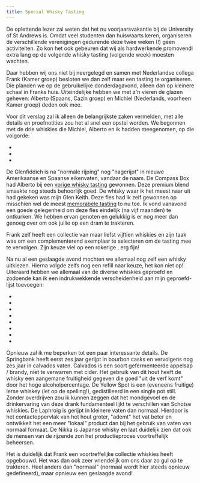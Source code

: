 ```yaml
---
title: Special Whisky Tasting
---
```

[1]: https://www.masterofmalt.com/whiskies/scotch-whisky/single-malt-whisky/glenfiddich/rich-oak-whisky/
[2]: https://www.masterofmalt.com/whiskies/compass-box/compass-box-great-king-street-glasgow-blend-whisky/
[3]: https://www.masterofmalt.com/whiskies/glen-keith/glen-keith-19-year-old-1995-cask-strength-edition-chivas-brothers-whisky/
[4]: ?ai1ec_event=whisky-tasting-12
[5]: ?ai1ec_event=whisky-tasting-9
[6]: https://www.thewhiskyexchange.com/P-19612.aspx
[7]: https://www.masterofmalt.com/whiskies/old-pulteney-17-year-old-whisky/
[8]: https://www.masterofmalt.com/whiskies/springbank/springbank-12-year-old-calvados-wood-finish-whisky/
[9]: https://www.masterofmalt.com/whiskies/yellow-spot/yellow-spot-12-year-old-whiskey/
[10]: https://www.masterofmalt.com/whiskies/bowmore/bowmore-gold-reef-1l-whisky/
[11]: http://www.worldofwhiskies.com/index.php/component/virtuemart/scottish/talisker-dark-storm-detail?Itemid=0
[12]: https://www.masterofmalt.com/whiskies/knockdhu/ancnoc-18-year-old-whisky/
[13]: http://drankdozijn.nl/artikel/fles-laphroaig-quarter-cask-70cl
[14]: http://www.bestshotwhiskyreviews.com/2014/02/nikka-12-years-pure-malt-review.html

De oplettende lezer zal weten dat het nu voorjaarsvakantie bij de University of St Andrews is. Omdat veel studenten dan huiswaarts keren, organiseren de verschillende verenigingen gedurende deze twee weken (!) geen activiteiten. Zo kon het ook gebeuren dat wij als hardwerkende promovendi extra lang op de volgende whisky tasting (volgende week) moesten wachten.

Daar hebben wij ons niet bij neergelegd en samen met Nederlandse collega Frank (Kamer groep) besloten we dan zelf maar een tasting te organiseren. Die planden we op de gebruikelijke donderdagavond, alleen dan op kleinere schaal in Franks huis. Uiteindelijke hebben we met z'n vieren de glazen geheven: Alberto (Spaans, Cazin groep) en Michiel (Nederlands, voorheen Kamer groep) deden ook mee.

Voor dit verslag zal ik alleen de belangrijkste zaken vermelden, met alle details en proefnotities zou het al snel een opstel worden. We begonnen met de drie whiskies die Michiel, Alberto en ik hadden meegenomen, op die volgorde:

  * 
  * 
  * 

De Glenfiddich is na "normale rijping" nog "nagerijpt" in nieuwe Amerikaanse en Spaanse eikenvaten, vandaar de naam. De Compass Box had Alberto bij een [vorige whisky tasting][4] gewonnen. Deze premium blend smaakte nog steeds behoorlijk goed. De whisky waar ik het meest naar uit had gekeken was mijn Glen Keith. Deze fles had ik zelf gewonnen op misschien wel de meest [memorabele tasting][5] to nu toe. Ik vond vanavond een goede gelegenheid om deze fles eindelijk (na vijf maanden) te ontkurken. We hebben ervan genoten en gelukkig is er nog meer dan genoeg over om ook jullie op een dram te trakteren.

Frank zelf heeft een collectie van maar liefst vijftien whiskies en zijn taak was om een complementerend exemplaar te selecteren om de tasting mee te vervolgen. Zijn keuze viel op een rokerige , erg fijn!

Na nu al een geslaagde avond mochten we allemaal nog zelf een whisky uitkiezen. Hierna volgde zelfs nog een refill naar keuze, het kon niet op! Uiteraard hebben we allemaal van de diverse whiskies geproefd en zodoende kan ik een indrukwekkende verscheidenheid aan mijn geproefd-lijst toevoegen:

  * 
  * 
  * 
  * 
  * 
  * 
  * 
  * 

Opnieuw zal ik me beperken tot een paar interessante details. De Springbank heeft eerst zes jaar gerijpt in bourbon casks en vervolgens nog zes jaar in calvados vaten. Calvados is een soort gefermenteerde appelsap / brandy, niet te verwarren met cider. Het gebruik van dit hout heeft de whisky een aangemane fruitigheid gegeven die goed "uit de verf komt" door het hoge alcoholpercentage. De Yellow Spot is een (eveneens fruitige) Ierse whiskey (let op de spelling!), gedistilleerd in een single pot still. Zonder overdrijven zou ik kunnen zeggen dat het mondgevoel en de drinkervaring van deze drank fundamenteel lijkt te verschillen van Schotse whiskies. De Laphroig is gerijpt in kleinere vaten dan normaal. Hierdoor is het contactoppervlak van het hout groter, "ademt" het vat beter en ontwikkelt het een meer "lokaal" product dan bij het gebruik van vaten van normaal formaat. De Nikka is Japanse whisky en laat duidelijk zien dat ook de mensen van de rijzende zon het productieproces voortreffelijk beheersen.

Het is duidelijk dat Frank een voortreffelijke collectie whiskies heeft opgebouwd. Het was dan ook zeer vriendelijk om ons daar zo gul op te trakteren. Heel anders dan "normaal" (normaal wordt hier steeds opnieuw gedefineerd), maar opnieuw een geslaagde avond!